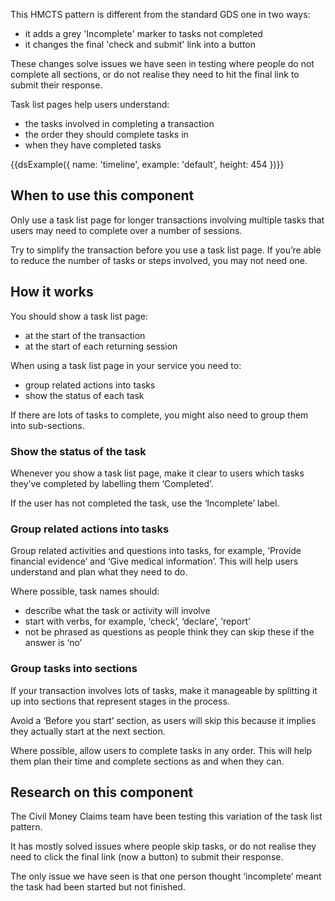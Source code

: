 This HMCTS pattern is different from the standard GDS one in two ways:
* it adds a grey 'Incomplete' marker to tasks not completed
* it changes the final 'check and submit' link into a button

These changes solve issues we have seen in testing where people do not complete all sections, or do not realise they need to hit the final link to submit their response.

Task list pages help users understand:
* the tasks involved in completing a transaction
* the order they should complete tasks in
* when they have completed tasks

<!-- IMAGE -->


{{dsExample({
  name: 'timeline',
  example: 'default',
  height: 454
})}}

## When to use this component

Only use a task list page for longer transactions involving multiple tasks that users may need to complete over a number of sessions.

Try to simplify the transaction before you use a task list page. If you’re able to reduce the number of tasks or steps involved, you may not need one.

## How it works

You should show a task list page:
* at the start of the transaction
* at the start of each returning session

When using a task list page in your service you need to:
* group related actions into tasks
* show the status of each task

If there are lots of tasks to complete, you might also need to group them into sub-sections.

### Show the status of the task

Whenever you show a task list page, make it clear to users which tasks they’ve completed by labelling them ‘Completed’.

If the user has not completed the task, use the ‘Incomplete’ label.

<!-- IMAGE -->

### Group related actions into tasks

Group related activities and questions into tasks, for example, ‘Provide financial evidence’ and ‘Give medical information’. This will help users understand and plan what they need to do.

Where possible, task names should:
* describe what the task or activity will involve
* start with verbs, for example, ‘check’, ‘declare’, ‘report’
* not be phrased as questions as people think they can skip these if the answer is ‘no’

### Group tasks into sections

If your transaction involves lots of tasks, make it manageable by splitting it up into sections that represent stages in the process.

Avoid a ‘Before you start’ section, as users will skip this because it implies they actually start at the next section.

Where possible, allow users to complete tasks in any order. This will help them plan their time and complete sections as and when they can.

## Research on this component

The Civil Money Claims team have been testing this variation of the task list pattern.

It has mostly solved issues where people skip tasks, or do not realise they need to click the final link (now a button) to submit their response.

The only issue we have seen is that one person thought ‘incomplete’ meant the task had been started but not finished.
